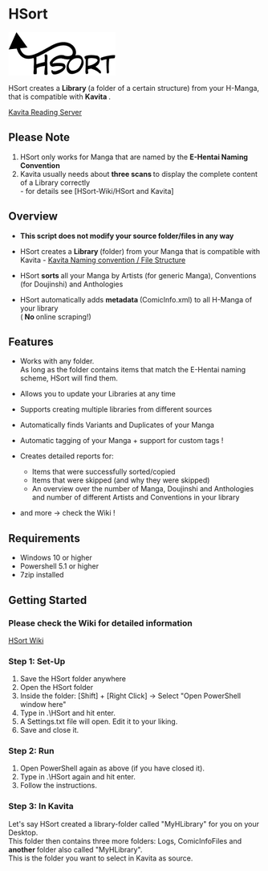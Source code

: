 
# HSort

![alt text](https://github.com/marsanthe/HSort/blob/main/Images/HSortLogo.png)

<p>
HSort creates a <strong> Library </strong> (a folder of a certain structure) from your H-Manga, that is compatible with <strong> Kavita </strong>.

[Kavita Reading Server](https://github.com/Kareadita/Kavita)
</p>

## Please Note

1. HSort only works for Manga that are named by the <strong>E-Hentai Naming Convention</strong><br>
2. Kavita usually needs about <strong> three scans </strong>to display the complete content of a Library correctly<br> - for details see [HSort-Wiki/HSort and Kavita]

## Overview

- <strong>This script does not modify your source folder/files in any way</strong>

- HSort creates a <strong> Library </strong> (folder) from your Manga that is compatible with Kavita - [Kavita Naming convention / File Structure](https://wiki2.kavitareader.com/guides/scanner) <br>

- HSort <strong> sorts </strong> all your Manga by Artists (for generic Manga), Conventions (for Doujinshi) and Anthologies<br>

- HSort automatically adds <strong> metadata </strong> (ComicInfo.xml) to all H-Manga of your library<br>
(<strong> No </strong> online scraping!)


## Features

<p>

- Works with any folder.<br>
As long as the folder contains items that match the E-Hentai naming scheme,
HSort will find them.

- Allows you to update your Libraries at any time
- Supports creating multiple libraries from different sources
- Automatically finds Variants and Duplicates of your Manga
- Automatic tagging of your Manga + support for custom tags !
- Creates detailed reports for:
    - Items that were successfully sorted/copied 
    - Items that were skipped (and why they were skipped)
    - An overview over the number of Manga, Doujinshi and Anthologies<br> 
    and number of different Artists and Conventions in your library
- and more -> check the Wiki !

</p>

## Requirements
- Windows 10 or higher 
- Powershell 5.1 or higher
- 7zip installed

## Getting Started

### Please check the Wiki for detailed information

<p>

[HSort Wiki](https://github.com/marsanthe/HSort/wiki)
</p>

### Step 1: Set-Up
<p>

1. Save the HSort folder anywhere
2. Open the HSort folder
3. Inside the folder: [Shift] + [Right Click] -> Select "Open PowerShell window here"
4. Type in .\HSort and hit enter.
5. A Settings.txt file will open. Edit it to your liking.
6. Save and close it.

</p>

### Step 2: Run
<p>

1. Open PowerShell again as above (if you have closed it).
2. Type in .\HSort again and hit enter.
3. Follow the instructions.

</p>

### Step 3: In Kavita

<p> 
Let's say HSort created a library-folder called "MyHLibrary" for you on your Desktop.<br>
This folder then contains three more folders: Logs, ComicInfoFiles and <strong> another </strong> folder also called "MyHLibrary".<br>
This is the folder you want to select in Kavita as source. 
</p>
